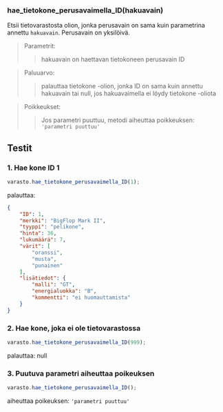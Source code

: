 ### **hae_tietokone_perusavaimella_ID(hakuavain)**
Etsii tietovarastosta olion, jonka perusavain on sama kuin  parametrina annettu `hakuavain`. Perusavain on yksilöivä.

>Parametrit:
>>hakuavain on haettavan tietokoneen perusavain ID

>Paluuarvo:
>>palauttaa tietokone -olion, jonka ID on sama kuin annettu hakuavain tai null, jos hakuavaimella ei löydy tietokone -oliota

>Poikkeukset:
>>Jos parametri puuttuu, metodi aiheuttaa poikkeuksen: `'parametri puuttuu'`

## Testit

### 1. Hae kone ID 1

```js
varasto.hae_tietokone_perusavaimella_ID(1);
```

palauttaa:
```json
{
    "ID": 1,
    "merkki": "BigFlop Mark II",
    "tyyppi": "pelikone",
    "hinta": 36,
    "lukumäärä": 7,
    "värit": [
        "oranssi",
        "musta",
        "punainen"
    ],
    "lisätiedot": {
        "malli": "GT",
        "energialuokka": "B",
        "kommentti": "ei huomauttamista"
    }
}
```

### 2. Hae kone, joka ei ole tietovarastossa
```js
varasto.hae_tietokone_perusavaimella_ID(999);
```

palauttaa: null

### 3. Puutuva parametri aiheuttaa poikeuksen

```js
varasto.hae_tietokone_perusavaimella_ID();
```

aiheuttaa poikeuksen: `'parametri puuttuu'`